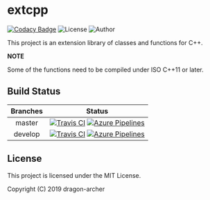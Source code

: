 # extcpp

[![Codacy Badge](https://api.codacy.com/project/badge/Grade/5b6b6be975ea4b3eb4f27ba65de41b53)](https://www.codacy.com/app/dragon-archer/extcpp?utm_source=github.com&amp;utm_medium=referral&amp;utm_content=dragon-archer/extcpp&amp;utm_campaign=Badge_Grade) ![License](https://img.shields.io/badge/license-MIT-blue) ![Author](https://img.shields.io/badge/author-dragon--archer-blue)

This project is an extension library of
classes and functions for C++.

**NOTE**

Some of the functions need to be compiled
under ISO C++11 or later.

## Build Status
| Branches | Status |
| :------: | :----: |
| master   | [![Travis CI](https://api.travis-ci.com/dragon-archer/extcpp.svg?branch=master)](https://travis-ci.com/dragon-archer/extcpp) [![Azure Pipelines](https://dev.azure.com/dragon-archer/extcpp/_apis/build/status/extcpp/extcpp%20CI?branchName=master)](https://dev.azure.com/dragon-archer/extcpp/_build/latest?definitionId=2&branchName=master) |
| develop  | [![Travis CI](https://api.travis-ci.com/dragon-archer/extcpp.svg?branch=develop)](https://travis-ci.com/dragon-archer/extcpp) [![Azure Pipelines](https://dev.azure.com/dragon-archer/extcpp/_apis/build/status/extcpp/extcpp%20CI?branchName=develop)](https://dev.azure.com/dragon-archer/extcpp/_build/latest?definitionId=2&branchName=develop) |

## License

This project is licensed under the MIT License.

Copyright (C) 2019 dragon-archer